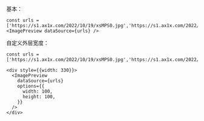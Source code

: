 基本：

    const urls = ['https://s1.ax1x.com/2022/10/19/xsMPS0.jpg','https://s1.ax1x.com/2022/10/19/xsMPS0.jpg','https://s1.ax1x.com/2022/10/19/xsMPS0.jpg','https://s1.ax1x.com/2022/10/19/xsMPS0.jpg','https://s1.ax1x.com/2022/10/19/xsMPS0.jpg','https://s1.ax1x.com/2022/10/19/xsMPS0.jpg','https://s1.ax1x.com/2022/10/19/xsMPS0.jpg','https://s1.ax1x.com/2022/10/19/xsMPS0.jpg','https://s1.ax1x.com/2022/10/19/xsMPS0.jpg'];
    <ImagePreview dataSource={urls} />


自定义外层宽度：

    const urls = ['https://s1.ax1x.com/2022/10/19/xsMPS0.jpg','https://s1.ax1x.com/2022/10/19/xsMPS0.jpg','https://s1.ax1x.com/2022/10/19/xsMPS0.jpg','https://s1.ax1x.com/2022/10/19/xsMPS0.jpg','https://s1.ax1x.com/2022/10/19/xsMPS0.jpg','https://s1.ax1x.com/2022/10/19/xsMPS0.jpg','https://s1.ax1x.com/2022/10/19/xsMPS0.jpg','https://s1.ax1x.com/2022/10/19/xsMPS0.jpg','https://s1.ax1x.com/2022/10/19/xsMPS0.jpg'];
 
    <div style={{width: 330}}>
      <ImagePreview
        dataSource={urls}
        options={{
          width: 100,
          height: 100,
        }}
      />
    </div>
   